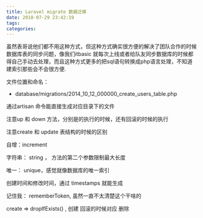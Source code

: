 ```yaml
---
title: Laravel migrate 数据迁移
date: 2018-07-29 23:42:19
tags:
categories:
---
```


虽然表哥说他们都不用这种方式，但这种方式确实很方便的解决了团队合作的时候数据库表的同步问题，像我们itbasic 就每次上线或者给队友同步数据库的时候都得自己手动去处理，而且这种方式更多的把sql语句转换成php语言处理，不知道建索引那些会不会很方便.

<!--more-->

文件位置和命名：

- database/migrations/2014_10_12_000000_create_users_table.php

通过artisan 命令能直接生成对应目录下的文件

注意up 和 down 方法，分别是的执行的时候，还有回滚的时候的执行

注意create 和 update 表结构的时候的区别

自增：increment 

字符串： string  ， 方法的第二个参数限制最大长度

唯一： unique，感觉就像数据库的唯一索引

创建时间和修改时间，通过 timestamps 就能生成

记住我： rememberToken, 虽然一直不太清楚这个干啥的



create =>  dropIfExists() , 创建 回滚的时候对应 删除

